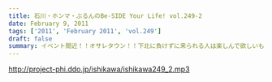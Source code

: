 ```yaml
---
title: 石川・ホンマ・ぶるんのBe-SIDE Your Life! vol.249-2
date: February 9, 2011
tags: ['2011', 'February 2011', 'vol.249']
draft: false
summary: イベント間近！！オサレタウン！！下北に負けずに来られる人は楽しんで欲しいものです。NAMAE
---
```


http://project-phi.ddo.jp/ishikawa/ishikawa249_2.mp3